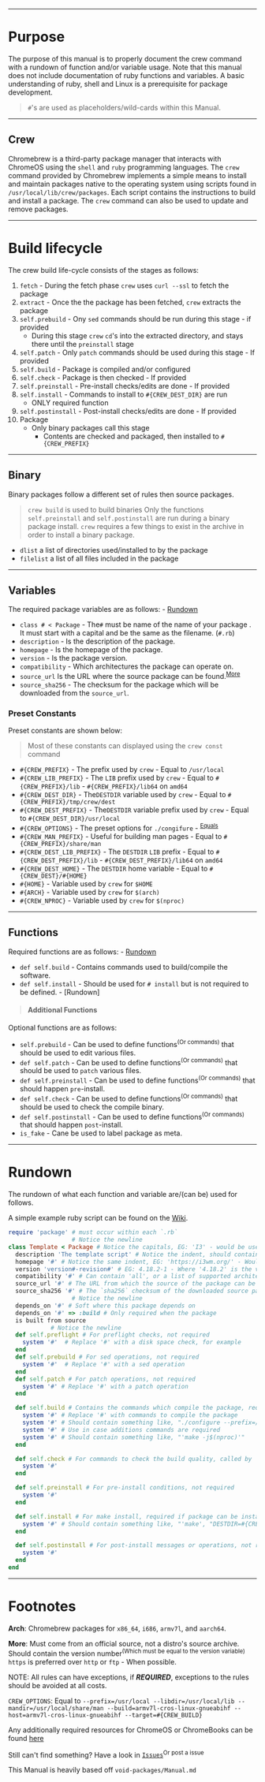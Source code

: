 
***

# Purpose

The purpose of this manual is to properly document the crew command with a rundown of function and/or variable usage. Note that this manual does not include documentation of ruby functions and variables. A basic understanding of ruby, shell and Linux is a prerequisite for package development.
> `#`'s are used as placeholders/wild-cards within this Manual.

***

## Crew
Chromebrew is a third-party package manager that interacts with ChromeOS using the `shell` and `ruby` programming languages. The `crew` command provided by Chromebrew implements a simple means to install and maintain packages native to the operating system using scripts found in `/usr/local/lib/crew/packages`. Each script contains the instructions to build and install a package. The `crew` command can also be used to update and remove packages.
***
# Build lifecycle
The crew build life-cycle consists of the stages as follows:

1. `fetch` - During the fetch phase `crew` uses `curl --ssl`  to fetch the package
2. `extract` - Once the the package has been fetched, `crew` extracts the package
3. `self.prebuild` - Ony `sed` commands should be run during this stage - if provided
    - During this stage `crew` `cd`'s into the extracted directory, and stays there until the `preinstall` stage
3. `self.patch` - Only `patch` commands should be used during this stage	- If provided
4. `self.build` - Package is compiled and/or configured
5. `self.check` - Package is then checked - If provided
6. `self.preinstall` - Pre-install checks/edits are done - If provided
7. `self.install` - Commands to install to `#{CREW_DEST_DIR}` are run
	- ONLY required function
8. `self.postinstall` - Post-install checks/edits are done - If provided
9. Package
	 - Only binary packages call this stage
		 - Contents are checked and packaged, then installed to `#{CREW_PREFIX}`
***
## Binary
Binary packages follow a different set of rules then source packages.
> `crew build` is used to build binaries
Only the functions `self.preinstall` and `self.postinstall` are run during a binary package install.
`crew` requires a few things to exist in the archive in order to install a binary package.

- `dlist` a list of directories used/installed to by the package
- `filelist` a list of all files included in the package
***
## Variables

The required package variables are as follows: - [Rundown](#rundown)

- `class # < Package` - The`#` must be name of the name of your package	. It must start with a capital and be the same as the filename. (`#.rb`)
- `description`  - Is the description of the package.
- `homepage`  - Is the homepage of the package.
- `version`  - Is the package version.
- `compatibility`  - Which architectures the package can operate on.
- `source_url`  Is the URL where the source package can be found.<sup>[More](#More)</sup>
- `source_sha256`  - The checksum for the package which will be downloaded from the `source_url`.
### Preset Constants

Preset constants are shown below:
> Most of these constants can displayed using the `crew const` command


- `#{CREW_PREFIX}` - The prefix used by `crew` - Equal to `/usr/local`
- `#{CREW_LIB_PREFIX}` - The `LIB` prefix used by `crew` - Equal to `#{CREW_PREFIX}/lib` - `#{CREW_PREFIX}/lib64` on `amd64`
- `#{CREW_DEST_DIR}` - The`DESTDIR` variable used by `crew` - Equal to `#{CREW_PREFIX}/tmp/crew/dest`
- `#{CREW_DEST_PREFIX}` - The`DESTDIR` variable prefix used by `crew` - Equal to `#{CREW_DEST_DIR}/usr/local`
- `#{CREW_OPTIONS}` - The preset options for `./congifure` - <sup>[Equals](#eq)</sup>
- `#{CREW_MAN_PREFIX}` - Useful for building man pages - Equal to `#{CREW_PREFIX}/share/man`
- `#{CREW_DEST_LIB_PREFIX}` - The `DESTDIR` `LIB` prefix - Equal to `#{CREW_DEST_PREFIX}/lib` - `#{CREW_DEST_PREFIX}/lib64` on `amd64`
- `#{CREW_DEST_HOME}` - The `DESTDIR` home variable - Equal to `#{CREW_DEST}/#{HOME}`
- `#{HOME}` - Variable used by `crew` for `$HOME`
- `#{ARCH}` - Variable used by `crew` for `$(arch)`
- `#{CREW_NPROC}` - Variable used by `crew` for `$(nproc)`


***

## Functions

Required functions are as follows: - [Rundown](#rundown)

- `def self.build` - Contains commands used to build/compile the software.
- `def self.install` - Should be used for `# install` but is not required to be defined. - [Rundown]

> #### Additional Functions

Optional functions are as follows:

- `self.prebuild` - Can be used to define functions<sup>(Or commands)</sup> that should be used to edit various files.
- `def self.patch` - Can be used to define functions<sup>(Or commands)</sup> that should be used to `patch` various files.
- `def self.preinstall` - Can be used to define functions<sup>(Or commands)</sup> that should happen `pre`-install.
- `def self.check` - Can be used to define functions<sup>(Or commands)</sup> that should be used to check the compile binary.
- `def self.postinstall` - Can be used to define functions<sup>(Or commands)</sup> that should happen `post`-install.
- `is_fake` - Cane be used to label package as meta.
***
# Rundown

The rundown of what each function and variable are/(can be) used for follows.

A simple example ruby script can be found on the [Wiki](https://github.com/skycocker/chromebrew/wiki/Creating-a-package).
```ruby
require 'package' # must occur within each `.rb`
			      # Notice the newline
class Template < Package # Notice the capitals, EG: 'I3' - would be used for an 'i3' package
  description 'The template script' # Notice the indent, should contain no more than one line of text
  homepage '#' # Notice the same indent, EG: 'https://i3wm.org/' - Would be used for an 'i3' Package
  version 'version#-revision#' # EG: 4.18.2-1 - Where '4.18.2' is the version and '1' is the revision - Omit revision on new packges
  compatibility '#' # Can contain 'all', or a list of supported architectures each separated by a space
  source_url '#' # The URL from which the source of the package can be downloaded
  source_sha256 '#' # The `sha256` checksum of the downloaded source package
                  # Notice the newline
  depends_on '#' # Soft where this package depends on
  depends_on '#' => :build # Only required when the package
  is built from source
            # Notice the newline
  def self.preflight # For preflight checks, not required
    system '#'  # Replace '#' with a disk space check, for example
  end
  def self.prebuild # For sed operations, not required
    system '#'  # Replace '#' with a sed operation
  end
  def self.patch # For patch operations, not required
    system '#' # Replace '#' with a patch operation
  end

  def self.build # Contains the commands which compile the package, required if package con be compiled
    system '#' # Replace '#' with commands to compile the package
    system '#' # Should contain something like, "./configure --prefix=/usr/local"
    system '#' # Use in case additions commands are required
    system '#' # Should contain something like, "'make -j$(nproc)'"
  end

  def self.check # For commands to check the build quality, called by 'crew build'
    system '#'
  end

  def self.preinstall # For pre-install conditions, not required
    system '#'
  end

  def self.install # For make install, required if package can be installed
    system '#' # Should contain something like, "'make', "DESTDIR=#{CREW_DEST_DIR}", 'install'"
  end

  def self.postinstall # For post-install messages or operations, not required
    system '#'
  end
end
```
<!-- self.prebuild is not included yet -->

***
# Footnotes

<a name="Arch">**Arch**</a>: Chromebrew packages for `x86_64`, `i686`, `armv7l`, and `aarch64`.

<a name="More">**More**</a>: Must come from an official source, not a distro's source archive. Should contain the version number<sup>(Which must be equal to the version variable)</sup> `https` is preferred over `http` or `ftp` - When possible.

NOTE: All rules can have exceptions, if ***REQUIRED***, exceptions to the rules should be avoided at all costs.

<a name="eq">`CREW_OPTIONS`</a>: Equal to `--prefix=/usr/local --libdir=/usr/local/lib --mandir=/usr/local/share/man --build=armv7l-cros-linux-gnueabihf --host=armv7l-cros-linux-gnueabihf --target=#{CREW_BUILD}`

Any additionally required resources for ChromeOS or ChromeBooks can be found [here](https://github.com/skycocker/chromebrew/wiki/Links)

Still can't find something? Have a look in [`Issues`](https://github.com/skycocker/chromebrew/issues)<sup>Or post a issue</sup>

This Manual is heavily based off <a hrel="https://github.com/void-linux/void-packages/blob/master/Manual.md"><code>void-packages/Manual.md</code></a>

